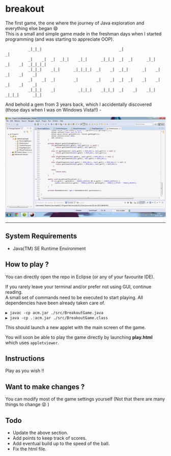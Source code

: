 # breakout

The first game, the one where the journey of Java exploration and everything else began :smile: <br>
This is a small and simple game made in the freshman days when I started programming (and was starting to appreciate OOP).

```
          _|_|_|                                  _|                              _|
          _|    _|  _|  _|_|    _|_|      _|_|_|  _|  _|      _|_|    _|    _|  _|_|_|_|
          _|_|_|    _|_|      _|_|_|_|  _|    _|  _|_|      _|    _|  _|    _|    _|
          _|    _|  _|        _|        _|    _|  _|  _|    _|    _|  _|    _|    _|
          _|_|_|    _|          _|_|_|    _|_|_|  _|    _|    _|_|      _|_|_|      _|_|
```


And behold a gem from 3 years back, which I accidentally discovered (those days when I was on Windows Vista!!) -

<p align="center">
  <img alt="A gem from the past" src="breakout.gif">
</p>

---

## System Requirements
* Java(TM) SE Runtime Environment

## How to play ?
You can directly open the repo in Eclipse (or any of your favourite IDE).

If you rarely leave your terminal and/or prefer not using GUI, continue reading.<br>
A small set of commands need to be executed to start playing. All dependencies have been already taken care of.
```
▶ javac -cp acm.jar ./src/BreakoutGame.java
▶ java -cp .:acm.jar ./src/BreakoutGame.class
```
This should launch a new applet with the main screen of the game.

You will soon be able to play the game directly by launching **play.html** which uses `appletviewer`.

## Instructions
Play as you wish !!

## Want to make changes ?
You can modify most of the game settings yourself (Not that there are many things to change :stuck_out_tongue_winking_eye: )

## Todo
* Update the above section.
* Add points to keep track of scores.
* Add eventual build up to the speed of the ball.
* Fix the html file.
